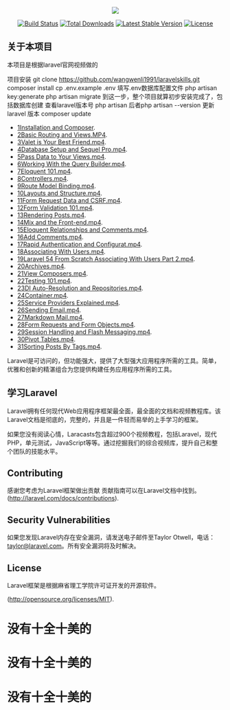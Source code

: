 <p align="center"><img src="https://laravel.com/assets/img/components/logo-laravel.svg"></p>

<p align="center">
<a href="https://travis-ci.org/laravel/framework"><img src="https://travis-ci.org/laravel/framework.svg" alt="Build Status"></a>
<a href="https://packagist.org/packages/laravel/framework"><img src="https://poser.pugx.org/laravel/framework/d/total.svg" alt="Total Downloads"></a>
<a href="https://packagist.org/packages/laravel/framework"><img src="https://poser.pugx.org/laravel/framework/v/stable.svg" alt="Latest Stable Version"></a>
<a href="https://packagist.org/packages/laravel/framework"><img src="https://poser.pugx.org/laravel/framework/license.svg" alt="License"></a>
</p>

## 关于本项目



本项目是根据laravel官网视频做的

项目安装
git clone https://github.com/wangwenli1991/laravelskills.git
composer install
cp .env.example .env
填写.env数据库配置文件
php artisan key:generate
php artisan migrate
到这一步，整个项目就算初步安装完成了，包括数据库创建
查看laravel版本号 php artisan 后者php artisan --version
更新laravel 版本 composer update

- [1Installation and Composer](http://osz0xt2l8.bkt.clouddn.com/1Installation%20and%20Composer.mp4).
- [2Basic Routing and Views.MP4](http://osz0xt2l8.bkt.clouddn.com/2Basic%20Routing%20and%20Views.MP4).
- [3Valet is Your Best Friend.mp4](http://osz0xt2l8.bkt.clouddn.com/3Valet%20is%20Your%20Best%20Friend.mp4).
- [4Database Setup and Sequel Pro.mp4](http://osz0xt2l8.bkt.clouddn.com/4Database%20Setup%20and%20Sequel%20Pro.mp4).
- [5Pass Data to Your Views.mp4](http://osz0xt2l8.bkt.clouddn.com/5Pass%20Data%20to%20Your%20Views.mp4).
- [6Working With the Query Builder.mp4](http://osz0xt2l8.bkt.clouddn.com/6Working%20With%20the%20Query%20Builder.mp4).
- [7Eloquent 101.mp4](http://osz0xt2l8.bkt.clouddn.com/7Eloquent%20101.mp4).
- [8Controllers.mp4](http://osz0xt2l8.bkt.clouddn.com/8Controllers.mp4).
- [9Route Model Binding.mp4](http://osz0xt2l8.bkt.clouddn.com/9Route%20Model%20Binding.mp4).
- [10Layouts and Structure.mp4](http://osz0xt2l8.bkt.clouddn.com/10Layouts%20and%20Structure.mp4).
- [11Form Request Data and CSRF.mp4](http://osz0xt2l8.bkt.clouddn.com/11Form%20Request%20Data%20and%20CSRF.mp4).
- [12Form Validation 101.mp4](http://osz0xt2l8.bkt.clouddn.com/12Form%20Validation%20101.mp4).
- [13Rendering Posts.mp4](http://osz0xt2l8.bkt.clouddn.com/13Rendering%20Posts.mp4).
- [14Mix and the Front-end.mp4](http://osz0xt2l8.bkt.clouddn.com/14Mix%20and%20the%20Front-end.mp4).
- [15Eloquent Relationships and Comments.mp4](http://osz0xt2l8.bkt.clouddn.com/15Eloquent%20Relationships%20and%20Comments.mp4).
- [16Add Comments.mp4](http://osz0xt2l8.bkt.clouddn.com/16Add%20Comments.mp4).
- [17Rapid Authentication and Configurat.mp4](http://osz0xt2l8.bkt.clouddn.com/17Rapid%20Authentication%20and%20Configurat.mp4).
- [18Associating With Users.mp4](http://osz0xt2l8.bkt.clouddn.com/18Associating%20With%20Users.mp4).
- [19Laravel 54 From Scratch Associating With Users Part 2.mp4](http://osz0xt2l8.bkt.clouddn.com/19Laravel%2054%20From%20Scratch%20Associating%20With%20Users%20Part%202.mp4).
- [20Archives.mp4](http://osz0xt2l8.bkt.clouddn.com/20Archives.mp4).
- [21View Composers.mp4](http://osz0xt2l8.bkt.clouddn.com/21View%20Composers.mp4).
- [22Testing 101.mp4](http://osz0xt2l8.bkt.clouddn.com/22Testing%20101.mp4).
- [23DI Auto-Resolution and Repositories.mp4](http://osz0xt2l8.bkt.clouddn.com/23DI%20Auto-Resolution%20and%20Repositories.mp4).
- [24Container.mp4](http://osz0xt2l8.bkt.clouddn.com/24Container.mp4).
- [25Service Providers Explained.mp4](http://osz0xt2l8.bkt.clouddn.com/25Service%20Providers%20Explained.mp4).
- [26Sending Email.mp4](http://osz0xt2l8.bkt.clouddn.com/26Sending%20Email.mp4).
- [27Markdown Mail.mp4](http://osz0xt2l8.bkt.clouddn.com/27Markdown%20Mail.mp4).
- [28Form Requests and Form Objects.mp4](http://osz0xt2l8.bkt.clouddn.com/28Form%20Requests%20and%20Form%20Objects.mp4).
- [29Session Handling and Flash Messaging.mp4](http://osz0xt2l8.bkt.clouddn.com/29Session%20Handling%20and%20Flash%20Messaging.mp4).
- [30Pivot Tables.mp4](http://osz0xt2l8.bkt.clouddn.com/30Pivot%20Tables.mp4).
- [31Sorting Posts By Tags.mp4](http://osz0xt2l8.bkt.clouddn.com/31Sorting%20Posts%20By%20Tags.mp4).

Laravel是可访问的，但功能强大，提供了大型强大应用程序所需的工具。简单，优雅和创新的精湛组合为您提供构建任务应用程序所需的工具。

## 学习Laravel

Laravel拥有任何现代Web应用程序框架最全面，最全面的文档和视频教程库。该Laravel文档是彻底的，完整的，并且是一件轻而易举的上手学习的框架。

如果您没有阅读心情，Laracasts包含超过900个视频教程，包括Laravel，现代PHP，单元测试，JavaScript等等。通过挖掘我们的综合视频库，提升自己和整个团队的技能水平。

## Contributing

感谢您考虑为Laravel框架做出贡献 贡献指南可以在Laravel文档中找到。(http://laravel.com/docs/contributions).

## Security Vulnerabilities

如果您发现Laravel内存在安全漏洞，请发送电子邮件至Taylor Otwell，电话：taylor@laravel.com。所有安全漏洞将及时解决。

## License

Laravel框架是根据麻省理工学院许可证开发的开源软件。

(http://opensource.org/licenses/MIT).
# 没有十全十美的
# 没有十全十美的
# 没有十全十美的
